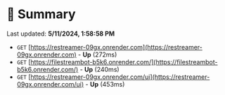# 📖 Summary
Last updated: **5/11/2024, 1:58:58 PM**

- `GET` [https://restreamer-09gx.onrender.com](https://restreamer-09gx.onrender.com) - **Up** (272ms)
- `GET` [https://filestreambot-b5k6.onrender.com/](https://filestreambot-b5k6.onrender.com/) - **Up** (240ms)
- `GET` [https://restreamer-09gx.onrender.com/ui](https://restreamer-09gx.onrender.com/ui) - **Up** (453ms)
